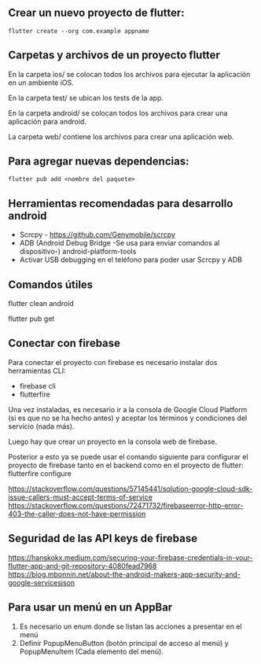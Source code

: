 ## Crear un nuevo proyecto de flutter:  
``` 
flutter create --org com.example appname
``` 

## Carpetas y archivos de un proyecto flutter

En la carpeta ios/ se colocan todos los archivos para ejecutar la aplicación en
un ambiente iOS.

En la carpeta test/ se ubican los tests de la app.

En la carpeta android/ se colocan todos los archivos para crear una aplicación
para android.

La carpeta web/ contiene los archivos para crear una aplicación web.

## Para agregar nuevas dependencias:
```  
flutter pub add <nombre del paquete>
```

## Herramientas recomendadas para desarrollo android

* Scrcpy - https://github.com/Genymobile/scrcpy
* ADB (Android Debug Bridge -Se usa para enviar comandos al dispositivo-)
    android-platform-tools
* Activar USB debugging en el teléfono para poder usar Scrcpy y ADB

## Comandos útiles
flutter clean android

flutter pub get

## Conectar con firebase

Para conectar el proyecto con firebase es necesario instalar dos herramientas
CLI:
* firebase cli
* flutterfire

Una vez instaladas, es necesario ir a la consola de Google Cloud Platform (si
es que no se ha hecho antes) y aceptar los términos y condiciones del servicio
(nada más).

Luego hay que crear un proyecto en la consola web de firebase.

Posterior a esto ya se puede usar el comando siguiente para configurar el proyecto
de firebase tanto en el backend como en el proyecto de flutter:
flutterfire configure

https://stackoverflow.com/questions/57145441/solution-google-cloud-sdk-issue-callers-must-accept-terms-of-service
https://stackoverflow.com/questions/72471732/firebaseerror-http-error-403-the-caller-does-not-have-permission

## Seguridad de las API keys de firebase

https://hanskokx.medium.com/securing-your-firebase-credentials-in-your-flutter-app-and-git-repository-4080fead7968
https://blog.mbonnin.net/about-the-android-makers-app-security-and-google-servicesjson

## Para usar un menú en un AppBar

1. Es necesario un enum donde se listan las acciones a presentar en el menú
2. Definir PopupMenuButton (botón principal de acceso al menú) y PopupMenuItem
   (Cada elemento del menú).

## 